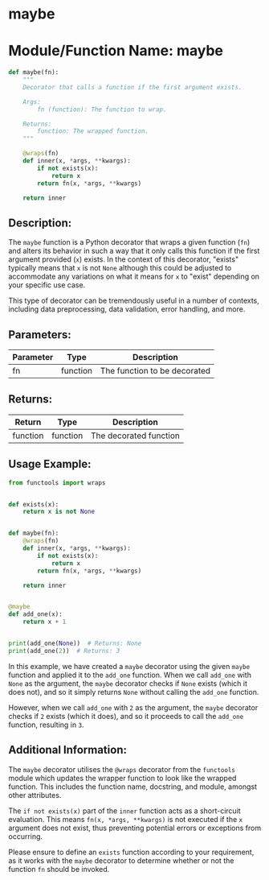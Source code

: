 # maybe

# Module/Function Name: maybe

```python
def maybe(fn):
    """
    Decorator that calls a function if the first argument exists.

    Args:
        fn (function): The function to wrap.

    Returns:
        function: The wrapped function.
    """

    @wraps(fn)
    def inner(x, *args, **kwargs):
        if not exists(x):
            return x
        return fn(x, *args, **kwargs)

    return inner
```

## Description:

The `maybe` function is a Python decorator that wraps a given function (`fn`) and alters its behavior in such a way that it only calls this function if the first argument provided (`x`) exists. In the context of this decorator, "exists" typically means that `x` is not `None` although this could be adjusted to accommodate any variations on what it means for `x` to "exist" depending on your specific use case.

This type of decorator can be tremendously useful in a number of contexts, including data preprocessing, data validation, error handling, and more.

## Parameters:

| Parameter | Type        | Description                    |
|-----------|-------------|--------------------------------|
| fn        | function    | The function to be decorated |

## Returns:

| Return    | Type        | Description                    |
|-----------|-------------|--------------------------------|
| function  | function    | The decorated function |

## Usage Example:

```python
from functools import wraps


def exists(x):
    return x is not None


def maybe(fn):
    @wraps(fn)
    def inner(x, *args, **kwargs):
        if not exists(x):
            return x
        return fn(x, *args, **kwargs)

    return inner


@maybe
def add_one(x):
    return x + 1


print(add_one(None))  # Returns: None
print(add_one(2))  # Returns: 3
```

In this example, we have created a `maybe` decorator using the given `maybe` function and applied it to the `add_one` function. When we call `add_one` with `None` as the argument, the `maybe` decorator checks if `None` exists (which it does not), and so it simply returns `None` without calling the `add_one` function. 

However, when we call `add_one` with `2` as the argument, the `maybe` decorator checks if `2` exists (which it does), and so it proceeds to call the `add_one` function, resulting in `3`.

## Additional Information:

The `maybe` decorator utilises the `@wraps` decorator from the `functools` module which updates the wrapper function to look like the wrapped function. This includes the function name, docstring, and module, amongst other attributes.

The `if not exists(x)` part of the `inner` function acts as a short-circuit evaluation. This means `fn(x, *args, **kwargs)` is not executed if the `x` argument does not exist, thus preventing potential errors or exceptions from occurring.

Please ensure to define an `exists` function according to your requirement, as it works with the `maybe` decorator to determine whether or not the function `fn` should be invoked.
